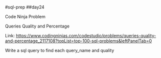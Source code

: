 #sql-prep
##day24

Code Ninja Problem

Queries Quality and Percentage

Link:
https://www.codingninjas.com/codestudio/problems/queries-quality-and-percentage_2117108?topList=top-100-sql-problems&leftPanelTab=0

Write a sql query to find each query_name and quality